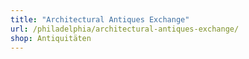 ```yaml
---
title: "Architectural Antiques Exchange"
url: /philadelphia/architectural-antiques-exchange/
shop: Antiquitäten
---
```


